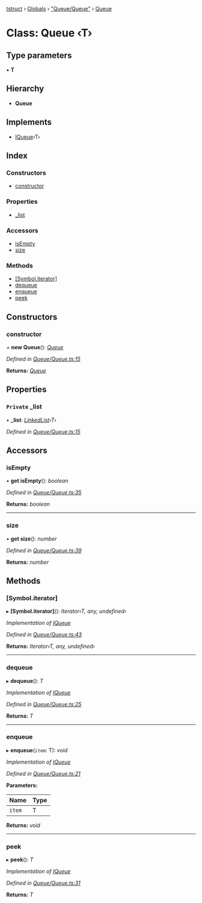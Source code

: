 [tstruct](../README.md) › [Globals](../globals.md) › ["Queue/Queue"](../modules/_queue_queue_.md) › [Queue](_queue_queue_.queue.md)

# Class: Queue ‹**T**›

## Type parameters

▪ **T**

## Hierarchy

* **Queue**

## Implements

* [IQueue](../interfaces/_queue_queue_.iqueue.md)‹T›

## Index

### Constructors

* [constructor](_queue_queue_.queue.md#constructor)

### Properties

* [_list](_queue_queue_.queue.md#private-_list)

### Accessors

* [isEmpty](_queue_queue_.queue.md#isempty)
* [size](_queue_queue_.queue.md#size)

### Methods

* [[Symbol.iterator]](_queue_queue_.queue.md#[symbol.iterator])
* [dequeue](_queue_queue_.queue.md#dequeue)
* [enqueue](_queue_queue_.queue.md#enqueue)
* [peek](_queue_queue_.queue.md#peek)

## Constructors

###  constructor

\+ **new Queue**(): *[Queue](_queue_queue_.queue.md)*

*Defined in [Queue/Queue.ts:15](https://github.com/powerofsoul/tstruct/blob/c7939b3/src/Queue/Queue.ts#L15)*

**Returns:** *[Queue](_queue_queue_.queue.md)*

## Properties

### `Private` _list

• **_list**: *[LinkedList](_linkedlist_linkedlist_.linkedlist.md)‹T›*

*Defined in [Queue/Queue.ts:15](https://github.com/powerofsoul/tstruct/blob/c7939b3/src/Queue/Queue.ts#L15)*

## Accessors

###  isEmpty

• **get isEmpty**(): *boolean*

*Defined in [Queue/Queue.ts:35](https://github.com/powerofsoul/tstruct/blob/c7939b3/src/Queue/Queue.ts#L35)*

**Returns:** *boolean*

___

###  size

• **get size**(): *number*

*Defined in [Queue/Queue.ts:39](https://github.com/powerofsoul/tstruct/blob/c7939b3/src/Queue/Queue.ts#L39)*

**Returns:** *number*

## Methods

###  [Symbol.iterator]

▸ **[Symbol.iterator]**(): *Iterator‹T, any, undefined›*

*Implementation of [IQueue](../interfaces/_queue_queue_.iqueue.md)*

*Defined in [Queue/Queue.ts:43](https://github.com/powerofsoul/tstruct/blob/c7939b3/src/Queue/Queue.ts#L43)*

**Returns:** *Iterator‹T, any, undefined›*

___

###  dequeue

▸ **dequeue**(): *T*

*Implementation of [IQueue](../interfaces/_queue_queue_.iqueue.md)*

*Defined in [Queue/Queue.ts:25](https://github.com/powerofsoul/tstruct/blob/c7939b3/src/Queue/Queue.ts#L25)*

**Returns:** *T*

___

###  enqueue

▸ **enqueue**(`item`: T): *void*

*Implementation of [IQueue](../interfaces/_queue_queue_.iqueue.md)*

*Defined in [Queue/Queue.ts:21](https://github.com/powerofsoul/tstruct/blob/c7939b3/src/Queue/Queue.ts#L21)*

**Parameters:**

Name | Type |
------ | ------ |
`item` | T |

**Returns:** *void*

___

###  peek

▸ **peek**(): *T*

*Implementation of [IQueue](../interfaces/_queue_queue_.iqueue.md)*

*Defined in [Queue/Queue.ts:31](https://github.com/powerofsoul/tstruct/blob/c7939b3/src/Queue/Queue.ts#L31)*

**Returns:** *T*
